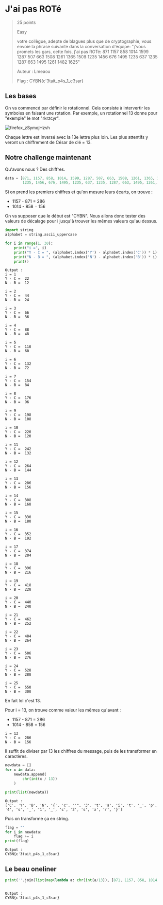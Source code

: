 # J'ai pas ROTé

> 25 points
>
> Easy
> 
> votre collègue, adepte de blagues plus que de cryptographie, vous envoie la phrase suivante dans la conversation d'équipe: "j'vous promets les gars, cette fois, j'ai pas ROTé: 871 1157 858 1014 1599 1287 507 663 1508 1261 1365 1508 1235 1456 676 1495 1235 637 1235 1287 663 1495 1261 1482 1625"
> 
> Auteur : Lmeaou
>
> Flag : CYBN{c'3tait_p4s_1_c3sar}

## Les bases

On va commencé par définir le rotationnel. Cela consiste à intervertir les symboles en faisant une rotation. Par exemple, un rotationnel 13 donne pour "exemple" le mot "rkrzcyr".

![firefox_zSymojHzvh](https://user-images.githubusercontent.com/58084848/206930335-6cd70378-1cbf-4007-ba0f-ed3f52a8de3c.png)

Chaque lettre est inversé avec la 13e lettre plus loin. Les plus attentifs y veront un chiffrement de César de clé = 13.

## Notre challenge maintenant

Qu'avons nous ? Des chiffres. 

```python
data = [871, 1157, 858, 1014, 1599, 1287, 507, 663, 1508, 1261, 1365, 1508,
        1235, 1456, 676, 1495, 1235, 637, 1235, 1287, 663, 1495, 1261, 1482, 1625]
```

Si on prend les premiers chiffres et qu'on mesure leurs écarts, on trouve :
- 1157 - 871 = 286
- 1014 - 858 = 156

On va supposer que le début est "CYBN". Nous allons donc tester des valeurs de décalage pour i jusqu'à trouver les mêmes valeurs qu'au dessus.

```python
import string
alphabet = string.ascii_uppercase

for i in range(1, 30):
    print("i =", i)
    print("Y - C = ", (alphabet.index('Y') - alphabet.index('C')) * i)
    print("N - B = ", (alphabet.index('N') - alphabet.index('B')) * i)
    print()
```

```
Output :
i = 1
Y - C =  22
N - B =  12

i = 2
Y - C =  44
N - B =  24

i = 3
Y - C =  66
N - B =  36

i = 4
Y - C =  88
N - B =  48

i = 5
Y - C =  110
N - B =  60

i = 6
Y - C =  132
N - B =  72

i = 7
Y - C =  154
N - B =  84

i = 8
Y - C =  176
N - B =  96

i = 9
Y - C =  198
N - B =  108

i = 10
Y - C =  220
N - B =  120

i = 11
Y - C =  242
N - B =  132

i = 12
Y - C =  264
N - B =  144

i = 13
Y - C =  286
N - B =  156

i = 14
Y - C =  308
N - B =  168

i = 15
Y - C =  330
N - B =  180

i = 16
Y - C =  352
N - B =  192

i = 17
Y - C =  374
N - B =  204

i = 18
Y - C =  396
N - B =  216

i = 19
Y - C =  418
N - B =  228

i = 20
Y - C =  440
N - B =  240

i = 21
Y - C =  462
N - B =  252

i = 22
Y - C =  484
N - B =  264

i = 23
Y - C =  506
N - B =  276

i = 24
Y - C =  528
N - B =  288

i = 25
Y - C =  550
N - B =  300
```

En fait lol c'est 13.

Pour i = 13, on trouve comme valeur les mêmes qu'avant : 
- 1157 - 871 = 286
- 1014 - 858 = 156

```
i = 13
Y - C =  286
N - B =  156
```

Il suffit de diviser par 13 les chiffres du message, puis de les transformer en caractères.

```python
newdata = []
for x in data:
    newdata.append(
        chr(int(x / 13))
    )

print(list(newdata))
```

```
Output :
['C', 'Y', 'B', 'N', '{', 'c', "'", '3', 't', 'a', 'i', 't', '_', 'p', '4', 's', '_', '1', '_', 'c', '3', 's', 'a', 'r', '}']
```

Puis on transforme ça en string.

```python
flag = ""
for i in newdata:
    flag += i
print(flag)
```

```
Output :
CYBN{c'3tait_p4s_1_c3sar}
```

## Le beau oneliner

```python
print(''.join(list(map(lambda a: chr(int(a/13)), [871, 1157, 858, 1014, 1599, 1287, 507, 663, 1508, 1261, 1365, 1508,
                                                                       1235, 1456, 676, 1495, 1235, 637, 1235, 1287, 663, 1495, 1261, 1482, 1625]))))  # trivial non
```

```
Output :
CYBN{c'3tait_p4s_1_c3sar}
```

